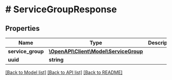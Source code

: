 # # ServiceGroupResponse

## Properties

Name | Type | Description | Notes
------------ | ------------- | ------------- | -------------
**service_group** | [**\OpenAPI\Client\Model\ServiceGroup**](ServiceGroup.md) |  | [optional]
**uuid** | **string** |  | [optional]

[[Back to Model list]](../../README.md#models) [[Back to API list]](../../README.md#endpoints) [[Back to README]](../../README.md)
